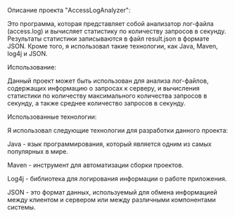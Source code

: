 Описание проекта "AccessLogAnalyzer":

Это программа, которая представляет собой анализатор лог-файла (access.log) и вычисляет статистику по количеству запросов в секунду. Результаты статистики записываются в файл result.json в формате JSON. Кроме того, я использовал такие технологии, как Java, Maven, log4j и JSON.

Использование:

Данный проект может быть использован для анализа лог-файлов, содержащих информацию о запросах к серверу, и вычисления статистики по количеству максимального количества запросов в секунду, а также среднее количество запросов в секунду. 

Использованные технологии:

Я использовал следующие технологии для разработки данного проекта:

Java - язык программирования, который является одним из самых популярных в мире.

Maven - инструмент для автоматизации сборки проектов.

Log4j - библиотека для логирования информации о работе приложения.

JSON - это формат данных, используемый для обмена информацией между клиентом и сервером или между различными компонентами системы.
